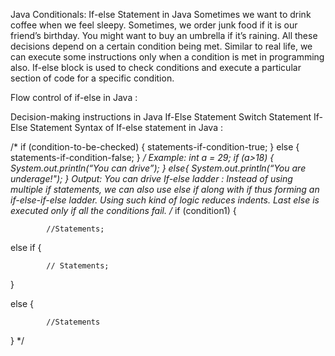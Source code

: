 Java Conditionals: If-else Statement in Java
Sometimes we want to drink coffee when we feel sleepy. Sometimes, we order junk food if it is our friend’s birthday. You might want to buy an umbrella if it’s raining. All these decisions depend on a certain condition being met. Similar to real life, we can execute some instructions only when a condition is met in programming also. If-else block is used to check conditions and execute a particular section of code for a specific condition.

Flow control of if-else in Java :
 

Decision-making instructions in Java
If-Else Statement
Switch Statement
If-Else Statement
Syntax of If-else statement in Java :

/* if (condition-to-be-checked) {
	statements-if-condition-true;
}
else {
	statements-if-condition-false;
} */
Example:
int a = 29;
if (a>18) {
	System.out.println(“You can drive”);
}
else{
       System.out.println(“You are underage!");
}
Output:
You can drive
If-else ladder : 
Instead of using multiple if statements, we can also use else if along with if thus forming an if-else-if-else ladder.
Using such kind of logic reduces indents.
Last else is executed only if all the conditions fail.
/* if (condition1) {

            //Statements;

else if {

            // Statements;

}

else {

            //Statements

} */